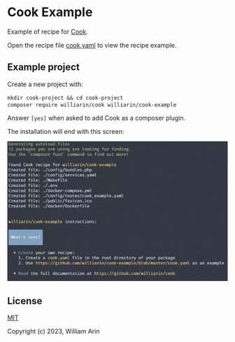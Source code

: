 # Cook Example

Example of recipe for [Cook](https://github.com/williarin/cook).

Open the recipe file [cook.yaml](cook.yaml) to view the recipe example.

## Example project

Create a new project with:

```
mkdir cook-project && cd cook-project
composer require williarin/cook williarin/cook-example
```

Answer `[yes]` when asked to add Cook as a composer plugin.

The installation will end with this screen:

![](screenshot.jpg)
## License

[MIT](LICENSE)

Copyright (c) 2023, William Arin
